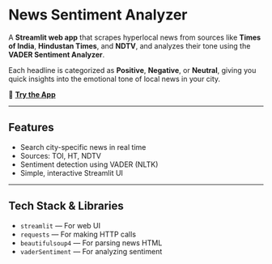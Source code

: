 #  News Sentiment Analyzer

A **Streamlit web app** that scrapes hyperlocal news from sources like **Times of India**, **Hindustan Times**, and **NDTV**, and analyzes their tone using the **VADER Sentiment Analyzer**.

Each headline is categorized as **Positive**, **Negative**, or **Neutral**, giving you quick insights into the emotional tone of local news in your city.

🔗 [**Try the App**](https://sentiment-hyper-local-news-analyzer.streamlit.app)

---

##  Features
-  Search city-specific news in real time  
-  Sources: TOI, HT, NDTV  
-  Sentiment detection using VADER (NLTK)  
-  Simple, interactive Streamlit UI  

---

##  Tech Stack & Libraries
- `streamlit` — For web UI  
- `requests` — For making HTTP calls  
- `beautifulsoup4` — For parsing news HTML   
- `vaderSentiment` — For analyzing sentiment  


